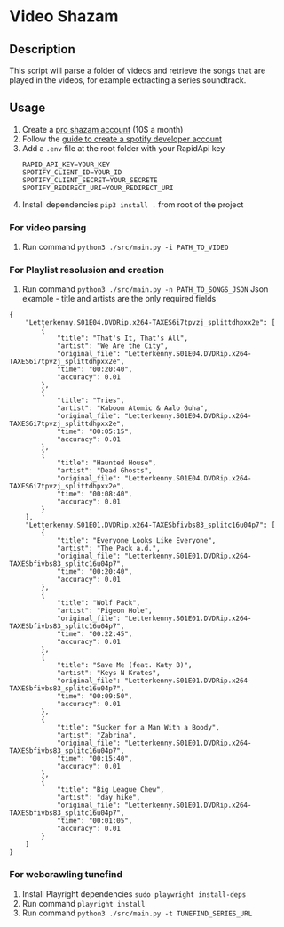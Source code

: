 # Video Shazam
## Description
This script will parse a folder of videos and retrieve the songs that are played in the videos, for example extracting a series soundtrack.

## Usage
1. Create a [pro shazam account](https://rapidapi.com/diyorbekkanal/api/shazam-api6) (10$ a month)
1. Follow the [guide to create a spotify developer account](https://www.youtube.com/watch?v=kaBVN8uP358&ab_channel=DanArwady)
1. Add a `.env` file at the root folder with your RapidApi key
    ```
    RAPID_API_KEY=YOUR_KEY
    SPOTIFY_CLIENT_ID=YOUR_ID
    SPOTIFY_CLIENT_SECRET=YOUR_SECRETE
    SPOTIFY_REDIRECT_URI=YOUR_REDIRECT_URI
    ```
1. Install dependencies ```pip3 install .``` from root of the project

### For video parsing
1. Run command ```python3 ./src/main.py -i PATH_TO_VIDEO```

### For Playlist resolusion and creation
1. Run command ```python3 ./src/main.py -n PATH_TO_SONGS_JSON```
Json example - title and artists are the only required fields
```
{
    "Letterkenny.S01E04.DVDRip.x264-TAXES6i7tpvzj_splittdhpxx2e": [
        {
            "title": "That's It, That's All",
            "artist": "We Are the City",
            "original_file": "Letterkenny.S01E04.DVDRip.x264-TAXES6i7tpvzj_splittdhpxx2e",
            "time": "00:20:40",
            "accuracy": 0.01
        },
        {
            "title": "Tries",
            "artist": "Kaboom Atomic & Aalo Guha",
            "original_file": "Letterkenny.S01E04.DVDRip.x264-TAXES6i7tpvzj_splittdhpxx2e",
            "time": "00:05:15",
            "accuracy": 0.01
        },
        {
            "title": "Haunted House",
            "artist": "Dead Ghosts",
            "original_file": "Letterkenny.S01E04.DVDRip.x264-TAXES6i7tpvzj_splittdhpxx2e",
            "time": "00:08:40",
            "accuracy": 0.01
        }
    ],
    "Letterkenny.S01E01.DVDRip.x264-TAXESbfivbs83_splitc16u04p7": [
        {
            "title": "Everyone Looks Like Everyone",
            "artist": "The Pack a.d.",
            "original_file": "Letterkenny.S01E01.DVDRip.x264-TAXESbfivbs83_splitc16u04p7",
            "time": "00:20:40",
            "accuracy": 0.01
        },
        {
            "title": "Wolf Pack",
            "artist": "Pigeon Hole",
            "original_file": "Letterkenny.S01E01.DVDRip.x264-TAXESbfivbs83_splitc16u04p7",
            "time": "00:22:45",
            "accuracy": 0.01
        },
        {
            "title": "Save Me (feat. Katy B)",
            "artist": "Keys N Krates",
            "original_file": "Letterkenny.S01E01.DVDRip.x264-TAXESbfivbs83_splitc16u04p7",
            "time": "00:09:50",
            "accuracy": 0.01
        },
        {
            "title": "Sucker for a Man With a Boody",
            "artist": "Zabrina",
            "original_file": "Letterkenny.S01E01.DVDRip.x264-TAXESbfivbs83_splitc16u04p7",
            "time": "00:15:40",
            "accuracy": 0.01
        },
        {
            "title": "Big League Chew",
            "artist": "day hike",
            "original_file": "Letterkenny.S01E01.DVDRip.x264-TAXESbfivbs83_splitc16u04p7",
            "time": "00:01:05",
            "accuracy": 0.01
        }
    ]
}
```

### For webcrawling tunefind
1. Install Playright dependencies ```sudo playwright install-deps```
1. Run command ```playright install```
1. Run command ```python3 ./src/main.py -t TUNEFIND_SERIES_URL```